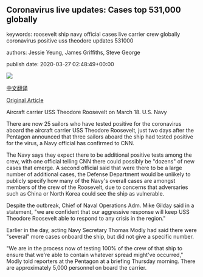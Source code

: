 ## Coronavirus live updates: Cases top 531,000 globally

keywords: roosevelt ship navy official cases live carrier crew globally coronavirus positive uss theodore updates 531000

authors: Jessie Yeung, James Griffiths, Steve George

publish date: 2020-03-27 02:48:49+00:00

![](https://cdn.cnn.com/cnnnext/dam/assets/200213175739-03-coronavirus-0213-super-tease.jpg)

[中文翻译](Coronavirus%20live%20updates%3A%20Cases%20top%20531%2C000%20globally_zh.md)

[Original Article](https://edition.cnn.com/world/live-news/coronavirus-outbreak-03-27-20-intl-hnk/index.html)

Aircraft carrier USS Theodore Roosevelt on March 18. U.S. Navy

There are now 25 sailors who have tested positive for the coronavirus aboard the aircraft carrier USS Theodore Roosevelt, just two days after the Pentagon announced that three sailors aboard the ship had tested positive for the virus, a Navy official has confirmed to CNN.

The Navy says they expect there to be additional positive tests among the crew, with one official telling CNN there could possibly be "dozens" of new cases that emerge. A second official said that were there to be a large number of additional cases, the Defense Department would be unlikely to publicly specify how many of the Navy's overall cases are amongst members of the crew of the Roosevelt, due to concerns that adversaries such as China or North Korea could see the ship as vulnerable.

Despite the outbreak, Chief of Naval Operations Adm. Mike Gilday said in a statement, "we are confident that our aggressive response will keep USS Theodore Roosevelt able to respond to any crisis in the region."

Earlier in the day, acting Navy Secretary Thomas Modly had said there were "several" more cases onboard the ship, but did not give a specific number.

"We are in the process now of testing 100% of the crew of that ship to ensure that we're able to contain whatever spread might've occurred," Modly told reporters at the Pentagon at a briefing Thursday morning. There are approximately 5,000 personnel on board the carrier.